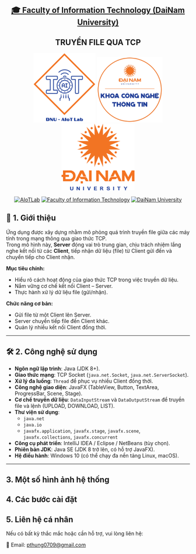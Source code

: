 <h2 align="center">
    <a href="https://dainam.edu.vn/vi/khoa-cong-nghe-thong-tin">
    🎓 Faculty of Information Technology (DaiNam University)
    </a>
</h2>
<h2 align="center">
   TRUYỀN FILE QUA TCP
</h2>
<div align="center">
    <p align="center">
        <img src="docs/aiotlab_logo.png" alt="AIoTLab Logo" width="170"/>
        <img src="docs/fitdnu_logo.png" alt="AIoTLab Logo" width="180"/>
        <img src="docs/dnu_logo.png" alt="DaiNam University Logo" width="200"/>
    </p>

[![AIoTLab](https://img.shields.io/badge/AIoTLab-green?style=for-the-badge)](https://www.facebook.com/DNUAIoTLab)
[![Faculty of Information Technology](https://img.shields.io/badge/Faculty%20of%20Information%20Technology-blue?style=for-the-badge)](https://dainam.edu.vn/vi/khoa-cong-nghe-thong-tin)
[![DaiNam University](https://img.shields.io/badge/DaiNam%20University-orange?style=for-the-badge)](https://dainam.edu.vn)

</div>


## 📖 1. Giới thiệu
Ứng dụng được xây dựng nhằm mô phỏng quá trình truyền file giữa các máy tính trong mạng thông qua giao thức TCP.  
Trong mô hình này, **Server** đóng vai trò trung gian, chịu trách nhiệm lắng nghe kết nối từ các **Client**, tiếp nhận dữ liệu (file) từ Client gửi đến và chuyển tiếp cho Client nhận.  

**Mục tiêu chính:**  
- Hiểu rõ cách hoạt động của giao thức TCP trong việc truyền dữ liệu.  
- Nắm vững cơ chế kết nối Client – Server.  
- Thực hành xử lý dữ liệu file (gửi/nhận).  

**Chức năng cơ bản:**  
- Gửi file từ một Client lên Server.  
- Server chuyển tiếp file đến Client khác.  
- Quản lý nhiều kết nối Client đồng thời.  

---

## 🛠️ 2. Công nghệ sử dụng  

- **Ngôn ngữ lập trình**: Java (JDK 8+).  
- **Giao thức mạng**: TCP Socket (`java.net.Socket`, `java.net.ServerSocket`).  
- **Xử lý đa luồng**: `Thread` để phục vụ nhiều Client đồng thời.  
- **Công nghệ giao diện**: JavaFX (TableView, Button, TextArea, ProgressBar, Scene, Stage).  
- **Cơ chế truyền dữ liệu**: `DataInputStream` và `DataOutputStream` để truyền file và lệnh (UPLOAD, DOWNLOAD, LIST).  
- **Thư viện sử dụng**:  
  - `java.net`  
  - `java.io`  
  - `javafx.application`, `javafx.stage`, `javafx.scene`, `javafx.collections`, `javafx.concurrent`  
- **Công cụ phát triển**: IntelliJ IDEA / Eclipse / NetBeans (tùy chọn).  
- **Phiên bản JDK**: Java SE (JDK 8 trở lên, có hỗ trợ JavaFX).  
- **Hệ điều hành**: Windows 10 (có thể chạy đa nền tảng Linux, macOS).  

---

## 3. Một số hình ảnh hệ thống
## 4. Các bước cài đặt

## 5. Liên hệ cá nhân
Nếu có bất kỳ thắc mắc hoặc cần hỗ trợ, vui lòng liên hệ:

📧 Email: pthung0709@gmail.com





